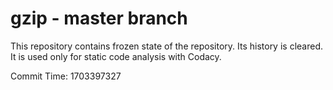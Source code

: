# gzip - master branch

This repository contains frozen state of the repository.
Its history is cleared. It is used only for static code
analysis with Codacy.

Commit Time: 1703397327
